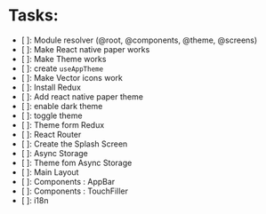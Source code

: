 # Tasks:

- [ ]: Module resolver (@root, @components, @theme, @screens)
- [ ]: Make React native paper works
- [ ]: Make Theme works
- [ ]: create `useAppTheme`
- [ ]: Make Vector icons work
- [ ]: Install Redux
- [ ]: Add react native paper theme
- [ ]: enable dark theme
- [ ]: toggle theme
- [ ]: Theme form Redux
- [ ]: React Router
- [ ]: Create the Splash Screen
- [ ]: Async Storage
- [ ]: Theme fom Async Storage
- [ ]: Main Layout
- [ ]: Components : AppBar
- [ ]: Components : TouchFiller
- [ ]: i18n
